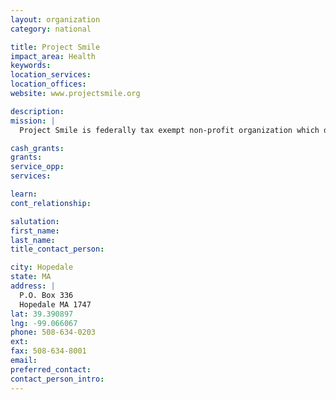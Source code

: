 ```yaml
---
layout: organization
category: national

title: Project Smile
impact_area: Health
keywords: 
location_services: 
location_offices: 
website: www.projectsmile.org

description: 
mission: |
  Project Smile is federally tax exempt non-profit organization which donates stuffed animals, coloring books/crayons, small toys and children's reading books to police and fire departments for police officers, fire fighters and paramedics to give to children involved in traumatic situations. Project Smile has recently launched the Operation Elder Care program which provides stuffed animals to elderly people who are making the difficult and frequently traumatic transition to life in a nursing home. Established in November 2003, Project Smile was founded by Catherine Pisacane.

cash_grants: 
grants: 
service_opp: 
services: 

learn: 
cont_relationship: 

salutation: 
first_name: 
last_name: 
title_contact_person: 

city: Hopedale
state: MA
address: |
  P.O. Box 336  
  Hopedale MA 1747
lat: 39.390897
lng: -99.066067
phone: 508-634-0203
ext: 
fax: 508-634-8001
email: 
preferred_contact: 
contact_person_intro: 
---
```

